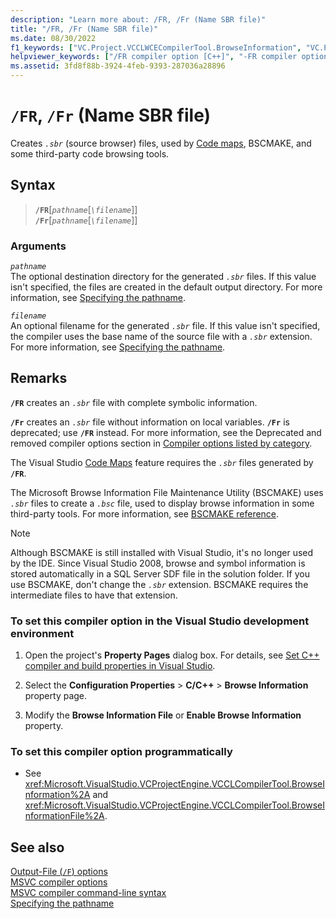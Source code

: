 ```yaml
---
description: "Learn more about: /FR, /Fr (Name SBR file)"
title: "/FR, /Fr (Name SBR file)"
ms.date: 08/30/2022
f1_keywords: ["VC.Project.VCCLWCECompilerTool.BrowseInformation", "VC.Project.VCCLCompilerTool.BrowseInformation", "/fr", "VC.Project.VCCLCompilerTool.BrowseInformationFile", "VC.Project.VCCLWCECompilerTool.BrowseInformationFile"]
helpviewer_keywords: ["/FR compiler option [C++]", "-FR compiler option [C++]", "FR compiler option [C++]", "symbolic browser information"]
ms.assetid: 3fd8f88b-3924-4feb-9393-287036a28896
---
```

# `/FR`, `/Fr` (Name SBR file)

Creates *`.sbr`* (source browser) files, used by [Code maps](/visualstudio/modeling/code-maps-for-cpp), BSCMAKE, and some third-party code browsing tools.

## Syntax

> **`/FR`**\[*`pathname`*\[*`\filename`*]]\
> **`/Fr`**\[*`pathname`*\[*`\filename`*]]

### Arguments

*`pathname`*\
The optional destination directory for the generated *`.sbr`* files. If this value isn't specified, the files are created in the default output directory. For more information, see [Specifying the pathname](specifying-the-pathname.md).

*`filename`*\
An optional filename for the generated *`.sbr`* file. If this value isn't specified, the compiler uses the base name of the source file with a *`.sbr`* extension. For more information, see [Specifying the pathname](specifying-the-pathname.md).

## Remarks

**`/FR`** creates an *`.sbr`* file with complete symbolic information.

**`/Fr`** creates an *`.sbr`* file without information on local variables. **`/Fr`** is deprecated; use **`/FR`** instead. For more information, see the Deprecated and removed compiler options section in [Compiler options listed by category](compiler-options-listed-by-category.md).

The Visual Studio [Code Maps](/visualstudio/modeling/code-maps-for-cpp) feature requires the *`.sbr`* files generated by **`/FR`**.

The Microsoft Browse Information File Maintenance Utility (BSCMAKE) uses *`.sbr`* files to create a *`.bsc`* file, used to display browse information in some third-party tools. For more information, see [BSCMAKE reference](bscmake-reference.md).

> [!NOTE]
> Although BSCMAKE is still installed with Visual Studio, it's no longer used by the IDE. Since Visual Studio 2008, browse and symbol information is stored automatically in a SQL Server SDF file in the solution folder. If you use BSCMAKE, don't change the *`.sbr`* extension. BSCMAKE requires the intermediate files to have that extension.

### To set this compiler option in the Visual Studio development environment

1. Open the project's **Property Pages** dialog box. For details, see [Set C++ compiler and build properties in Visual Studio](../working-with-project-properties.md).

1. Select the **Configuration Properties** > **C/C++** > **Browse Information** property page.

1. Modify the **Browse Information File** or **Enable Browse Information** property.

### To set this compiler option programmatically

- See <xref:Microsoft.VisualStudio.VCProjectEngine.VCCLCompilerTool.BrowseInformation%2A> and <xref:Microsoft.VisualStudio.VCProjectEngine.VCCLCompilerTool.BrowseInformationFile%2A>.

## See also

[Output-File (`/F`) options](output-file-f-options.md)\
[MSVC compiler options](compiler-options.md)\
[MSVC compiler command-line syntax](compiler-command-line-syntax.md)\
[Specifying the pathname](specifying-the-pathname.md)

